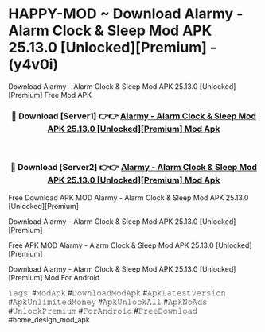 # HAPPY-MOD ~ Download Alarmy - Alarm Clock & Sleep Mod APK 25.13.0 [Unlocked][Premium] - (y4v0i)
Download Alarmy - Alarm Clock & Sleep Mod APK 25.13.0 [Unlocked][Premium] Free Mod APK

<div align="center">
<h3>🔴 Download [Server1] 👉👉 <a href="https://apk-comot.site?title=Alarmy_-_Alarm_Clock_&_Sleep_Mod_APK_25.13.0_[Unlocked][Premium]">Alarmy - Alarm Clock & Sleep Mod APK 25.13.0 [Unlocked][Premium] Mod Apk</a></h3><br>

<h3>🔴 Download [Server2] 👉👉 <a href="https://apk-comot.site?title=Alarmy_-_Alarm_Clock_&_Sleep_Mod_APK_25.13.0_[Unlocked][Premium]">Alarmy - Alarm Clock & Sleep Mod APK 25.13.0 [Unlocked][Premium] Mod Apk</a></h3>
</div>


Free Download APK MOD Alarmy - Alarm Clock & Sleep Mod APK 25.13.0 [Unlocked][Premium]

Download Alarmy - Alarm Clock & Sleep Mod APK 25.13.0 [Unlocked][Premium] 

Free APK MOD Alarmy - Alarm Clock & Sleep Mod APK 25.13.0 [Unlocked][Premium] 

Download Alarmy - Alarm Clock & Sleep Mod APK 25.13.0 [Unlocked][Premium] Mod For Android

𝚃𝚊𝚐𝚜: #𝙼𝚘𝚍𝙰𝚙𝚔 #𝙳𝚘𝚠𝚗𝚕𝚘𝚊𝚍𝙼𝚘𝚍𝙰𝚙𝚔 #𝙰𝚙𝚔𝙻𝚊𝚝𝚎𝚜𝚝𝚅𝚎𝚛𝚜𝚒𝚘𝚗 #𝙰𝚙𝚔𝚄𝚗𝚕𝚒𝚖𝚒𝚝𝚎𝚍𝙼𝚘𝚗𝚎𝚢 #𝙰𝚙𝚔𝚄𝚗𝚕𝚘𝚌𝚔𝙰𝚕𝚕 #𝙰𝚙𝚔𝙽𝚘𝙰𝚍𝚜 #𝚄𝚗𝚕𝚘𝚌𝚔𝙿𝚛𝚎𝚖𝚒𝚞𝚖 #𝙵𝚘𝚛𝙰𝚗𝚍𝚛𝚘𝚒𝚍 #𝙵𝚛𝚎𝚎𝙳𝚘𝚠𝚗𝚕𝚘𝚊𝚍 #home_design_mod_apk